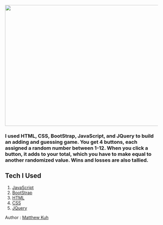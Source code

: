 <img src="assets/images/gamess.png" width=600 height=400>

### I used HTML, CSS, BootStrap, JavaScript, and JQuery to build an adding and guessing game.  You get 4 buttons, each assigned a random number between 1-12.  When you click a button, it adds to your total, which you have to make equal to another randomized value.  Wins and losses are also tallied.  

## Tech I Used 

1. [JavaScript](https://www.w3schools.com/js/js_intro.asp)
2. [BootStrap](https://getbootstrap.com/docs/4.3/getting-started/introduction/) 
3. [HTML](https://www.w3schools.com/html/html_intro.asp)
4. [CSS](https://www.w3schools.com/html/html_css.asp)
5. [JQuery](https://www.w3schools.com/jquery/jquery_intro.asp)

Author : [Matthew Kuh](https://github.com/matkuh)